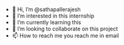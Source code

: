 - 👋 Hi, I’m @sathapallerajesh
- 👀 I’m interested in this internship
- 🌱 I’m currently learning this
- 💞️ I’m looking to collaborate on this project
- 📫 How to reach me you reach me in email

<!---
sathapallerajesh/sathapallerajesh is a ✨ special ✨ repository because its `README.md` (this file) appears on your GitHub profile.
You can click the Preview link to take a look at your changes.
--->
